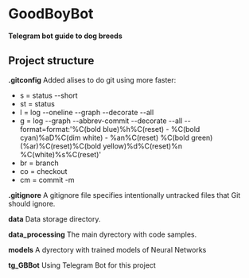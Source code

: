 # GoodBoyBot
__Telegram bot guide to dog breeds__

## Project structure
__.gitconfig__
Added alises to do git using more faster:
* s = status --short
* st = status
* l = log --oneline --graph --decorate --all
* g = log --graph --abbrev-commit --decorate --all --format=format:'%C(bold blue)%h%C(reset) - %C(bold cyan)%aD%C(dim white) - %an%C(reset) %C(bold green)(%ar)%C(reset)%C(bold yellow)%d%C(reset)%n %C(white)%s%C(reset)'
* br = branch
* co = checkout
* cm = commit -m

__.gitignore__
A gitignore file specifies intentionally untracked files that Git should ignore.

__data__
Data storage directory.

__data_processing__
The main dyrectory with code samples.

__models__
A dyrectory with trained models of Neural Networks

__tg_GBBot__
Using Telegram Bot for this project